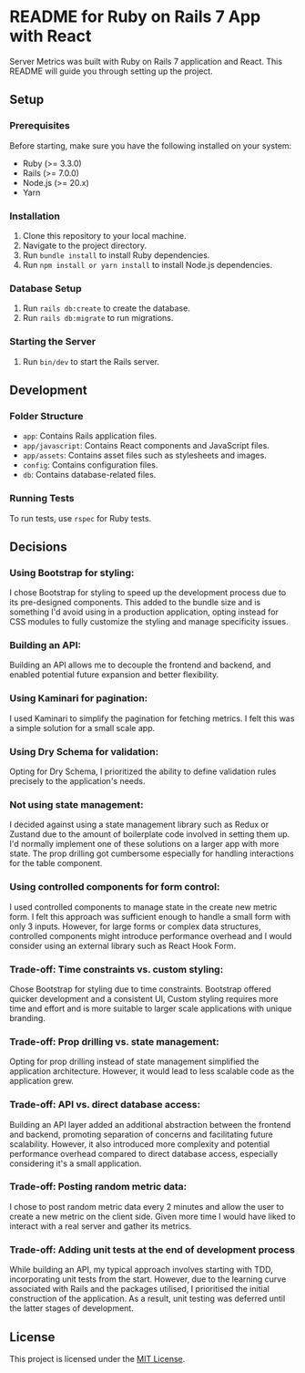 # README for Ruby on Rails 7 App with React

Server Metrics was built with Ruby on Rails 7 application and React. This README will guide you through setting up the project.

## Setup

### Prerequisites

Before starting, make sure you have the following installed on your system:

- Ruby (>= 3.3.0)
- Rails (>= 7.0.0)
- Node.js (>= 20.x)
- Yarn

### Installation

1. Clone this repository to your local machine.
2. Navigate to the project directory.
3. Run `bundle install` to install Ruby dependencies.
4. Run `npm install or yarn install` to install Node.js dependencies.

### Database Setup

1. Run `rails db:create` to create the database.
2. Run `rails db:migrate` to run migrations.

### Starting the Server

1. Run `bin/dev` to start the Rails server.

## Development

### Folder Structure

- `app`: Contains Rails application files.
- `app/javascript`: Contains React components and JavaScript files.
- `app/assets`: Contains asset files such as stylesheets and images.
- `config`: Contains configuration files.
- `db`: Contains database-related files.

### Running Tests

To run tests, use `rspec` for Ruby tests.

## Decisions

### Using Bootstrap for styling:

I chose Bootstrap for styling to speed up the development process due to its pre-designed components. This added to the bundle size and is something I'd avoid using in a production application, opting instead for CSS modules to fully customize the styling and manage specificity issues.

### Building an API:

Building an API allows me to decouple the frontend and backend, and enabled potential future expansion and better flexibility.

### Using Kaminari for pagination:

I used Kaminari to simplify the pagination for fetching metrics. I felt this was a simple solution for a small scale app.

### Using Dry Schema for validation:

Opting for Dry Schema, I prioritized the ability to define validation rules precisely to the application's needs.

### Not using state management:

I decided against using a state management library such as Redux or Zustand due to the amount of boilerplate code involved in setting them up. I'd normally implement one of these solutions on a larger app with more state. The prop drilling got cumbersome especially for handling interactions for the table component.

### Using controlled components for form control:

I used controlled components to manage state in the create new metric form. I felt this approach was sufficient enough to handle a small form with only 3 inputs. However, for large forms or complex data structures, controlled components might introduce performance overhead and I would consider using an external library such as React Hook Form.

### Trade-off: Time constraints vs. custom styling:

Chose Bootstrap for styling due to time constraints. Bootstrap offered quicker development and a consistent UI, Custom styling requires more time and effort and is more suitable to larger scale applications with unique branding.

### Trade-off: Prop drilling vs. state management:

Opting for prop drilling instead of state management simplified the application architecture. However, it would lead to less scalable code as the application grew.

### Trade-off: API vs. direct database access:

Building an API layer added an additional abstraction between the frontend and backend, promoting separation of concerns and facilitating future scalability. However, it also introduced more complexity and potential performance overhead compared to direct database access, especially considering it's a small application.

### Trade-off: Posting random metric data:

I chose to post random metric data every 2 minutes and allow the user to create a new metric on the client side. Given more time I would have liked to interact with a real server and gather its metrics.

### Trade-off: Adding unit tests at the end of development process

While building an API, my typical approach involves starting with TDD, incorporating unit tests from the start. However, due to the learning curve associated with Rails and the packages utilised, I prioritised the initial construction of the application. As a result, unit testing was deferred until the latter stages of development.

## License

This project is licensed under the [MIT License](LICENSE).
